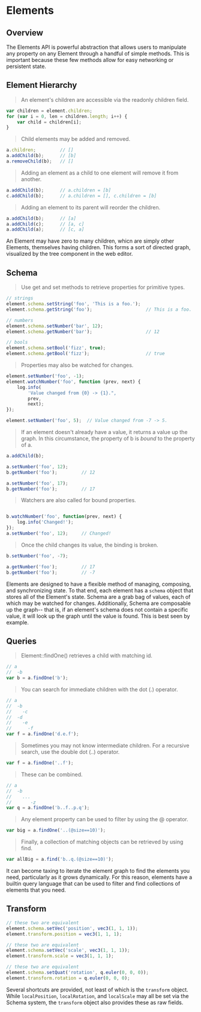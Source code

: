 # Elements

## Overview

The Elements API is powerful abstraction that allows users to manipulate any property on any Element through a handful of simple methods. This is important because these few methods allow for easy networking or persistent state.

## Element Hierarchy

> An element's children are accessible via the readonly children field.

```javascript
var children = element.children;
for (var i = 0, len = children.length; i++) {
    var child = children[i];
}
```

> Child elements may be added and removed.

```javascript
a.children;         // []
a.addChild(b);      // [b]
a.removeChild(b);   // []
```

> Adding an element as a child to one element will remove it from another.

```javascript
a.addChild(b);      // a.children = [b]
c.addChild(b);      // a.children = [], c.children = [b]
```

> Adding an element to its parent will reorder the children.

```javascript
a.addChild(b);      // [a]
a.addChild(c);      // [a, c]
a.addChild(a);      // [c, a]
```

An Element may have zero to many children, whicn are simply other Elements, themselves having children. This forms a sort of directed graph, visualized by the tree component in the web editor.

## Schema

> Use get and set methods to retrieve properties for primitive types.

```javascript
// strings
element.schema.setString('foo', 'This is a foo.');
element.schema.getString('foo');                    // This is a foo.

// numbers
element.schema.setNumber('bar', 12);
element.schema.getNumber('bar');                    // 12

// bools
element.schema.setBool('fizz', true);
element.schema.getBool('fizz');                     // true
```

> Properties may also be watched for changes.

```javascript
element.setNumber('foo', -1);
element.watchNumber('foo', function (prev, next) {
    log.info(
        'Value changed from {0} -> {1}.",
        prev,
        next);
});

element.setNumber('foo', 5);  // Value changed from -7 -> 5.
```

> If an element doesn't already have a value, it returns a value up the graph. In this circumstance, the property of b is _bound_ to the property of a.

```javascript
a.addChild(b);

a.setNumber('foo', 12);
b.getNumber('foo');         // 12

a.setNumber('foo', 17);
b.getNumber('foo');         // 17
```

> Watchers are also called for bound properties.

```javascript

b.watchNumber('foo', function(prev, next) {
    log.info('Changed!');
});
a.setNumber('foo', 12);     // Changed!

```

> Once the child changes its value, the binding is broken.

```javascript
b.setNumber('foo', -7);

a.getNumber('foo');         // 17
b.getNumber('foo');         // -7
```

Elements are designed to have a flexible method of managing, composing, and synchronizing state. To that end, each element has a `schema` object that stores all of the Element's state. Schema are a grab bag of values, each of which may be watched for changes. Additionally, Schema are composable up the graph-- that is, if an element's schema does not contain a specific value, it will look up the graph until the value is found. This is best seen by example.

## Queries

> Element::findOne() retrieves a child with matching id.

```javascript
// a
//  -b
var b = a.findOne('b');
```

> You can search for immediate children with the dot (.) operator.

```javascript
// a
//  -b
//    -c
//  -d
//    -e
//      -f
var f = a.findOne('d.e.f');
```

> Sometimes you may not know intermediate children. For a recursive search, use the double dot (..) operator.

```javascript
var f = a.findOne('..f');
```

> These can be combined.

```javascript
// a
//  -b
//    ...
//       -z
var q = a.findOne('b..f..p.q');
```

> Any element property can be used to filter by using the @ operator.

```javascript
var big = a.findOne('..(@size==10)');
```

> Finally, a collection of matching objects can be retrieved by using find.

```javascript
var allBig = a.find('b..q.(@size==10)');
```

It can become taxing to iterate the element graph to find the elements you need, particularly as it grows dynamically. For this reason, elements have a builtin query language that can be used to filter and find collections of elements that you need.

## Transform

```javascript
// these two are equivalent
element.schema.setVec('position', vec3(1, 1, 1));
element.transform.position = vec3(1, 1, 1);

// these two are equivalent
element.schema.setVec('scale', vec3(1, 1, 1));
element.transform.scale = vec3(1, 1, 1);

// these two are equivalent
element.schema.setQuat('rotation', q.euler(0, 0, 0));
element.transform.rotation = q.euler(0, 0, 0);
```

Several shortcuts are provided, not least of which is the `transform` object. While `localPosition`, `localRotation`, and `localScale` may all be set via the Schema system, the `transform` object also provides these as raw fields.
